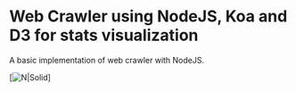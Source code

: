 # Web Crawler using NodeJS, Koa and D3 for stats visualization
A basic implementation of web crawler with NodeJS.

 [![N|Solid](new-crawler/stats-viz-example.jpg)]
